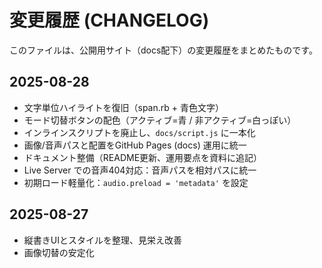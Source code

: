 # 変更履歴 (CHANGELOG)

このファイルは、公開用サイト（docs配下）の変更履歴をまとめたものです。

## 2025-08-28
- 文字単位ハイライトを復旧（span.rb + 青色文字）
- モード切替ボタンの配色（アクティブ=青 / 非アクティブ=白っぽい）
- インラインスクリプトを廃止し、`docs/script.js` に一本化
- 画像/音声パスと配置をGitHub Pages (docs) 運用に統一
- ドキュメント整備（README更新、運用要点を資料に追記）
- Live Server での音声404対応：音声パスを相対パスに統一
- 初期ロード軽量化：`audio.preload = 'metadata'` を設定

## 2025-08-27
- 縦書きUIとスタイルを整理、見栄え改善
- 画像切替の安定化

